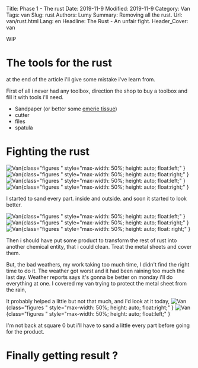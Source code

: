 Title: Phase 1 - The rust
Date: 2019-11-9
Modified: 2019-11-9
Category: Van
Tags: van
Slug: rust
Authors: Lumy
Summary: Removing all the rust.
Url: van/rust.html
Lang: en
Headline: The Rust - An unfair fight.
Header_Cover: van

WIP

# The tools for the rust

at the end of the article i'll give some mistake i've learn from.

First of all i never had any toolbox, direction the shop to buy a toolbox and fill it with tools i'll need.

- Sandpaper (or better some [emerie tissue](https://www.leroymerlin.fr/v3/p/produits/toile-emeri-e1500118817))
- cutter
- files
- spatula

# Fighting the rust

![Van]({static}/images/before_van.jpg){class="figures " style="max-width: 50%; height: auto; float:left;" }
![Van]({static}/images/rust3.jpg){class="figures " style="max-width: 50%; height: auto; float:right;" }
![Van]({static}/images/rust5.jpg){class="figures " style="max-width: 50%; height: auto; float:left;" }
![Van]({static}/images/rust6.jpg){class="figures " style="max-width: 50%; height: auto; float:right;" }

I started to sand every part. inside and outside. and soon it started to look better.

![Van]({static}/images/sanding1.jpg){class="figures " style="max-width: 50%; height: auto; float:left;" }
![Van]({static}/images/sanding2.jpg){class="figures " style="max-width: 50%; height: auto; float:right;" }
![Van]({static}/images/sanding3.jpg){class="figures " style="max-width: 50%; height: auto; float: right;" }

Then i should have put some product to transform the rest of rust into another chemical entity, that i could clean. 
Treat the metal sheets and cover them.

But, the bad weathers, my work taking too much time,  I didn't find the right time to do it.
The weather got worst and it had been raining too much the last day.
Weather reports says it's gonna be better on monday i'll do everything at one.
I covered my van trying to protect the metal sheet from the rain,

It probably helped a little but not that much, and i'd look at it today,
![Van]({static}/images/rust_is_back.jpg){class="figures " style="max-width: 50%; height: auto; float:right;" }
![Van]({static}/images/rust_is_back2.jpg){class="figures " style="max-width: 50%; height: auto; float:left;" }


I'm not back at square 0 but i'll have to sand a little every part before going for the product.

# Finally getting result ?